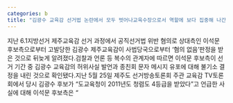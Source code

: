 ```yaml
---
categories: b
title: "김광수 교육감 선거법 논란에서 모두 벗어나교육수장으로서 역할에 보다 집중해 나간다"
---
```

지난 6.1지방선거 제주교육감 선거 과정에서 공직선거법 위반 혐의로 상대측인 이석문 후보측으로부터 고발당한 김광수 제주교육감이 사법당국으로부터 ‘혐의 없음’판정을 받은 것으로 뒤늦게 알려졌다.검찰과 언론 등 복수의 관계자에 따르면 이석문 후보측이 선거 기간 중 김광수 교육감의 허위사실 발언과 종친회 문자 메시지 유포에 대해 불기소 결정을 내린 것으로 확인됐다.지난 5월 25일 제주도 선거방송토론회 주관 교육감 TV토론회에서 당시 김광수 후보가 “도교육청이 2011년도 청렴도 4등급을 받았다”고 언급한 사실에 대해 이석문 후보측은 “